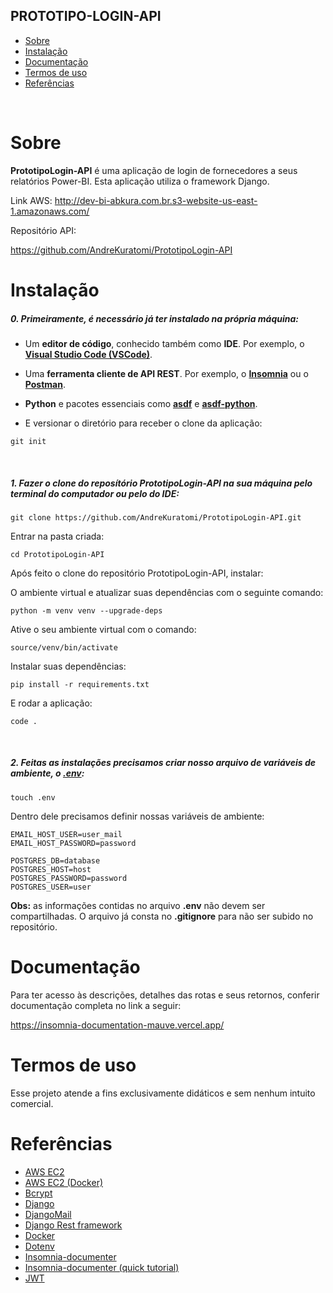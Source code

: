 ## PROTOTIPO-LOGIN-API

- [Sobre](#sobre)
- [Instalação](#instalação)
- [Documentação](#documentação)
- [Termos de uso](#termos-de-uso)
- [Referências](#referências)

<br>

# Sobre

<b>PrototipoLogin-API</b> é uma aplicação de login de fornecedores a seus relatórios Power-BI. Esta aplicação utiliza o framework Django.
<br>


Link AWS:
http://dev-bi-abkura.com.br.s3-website-us-east-1.amazonaws.com/

Repositório API:

https://github.com/AndreKuratomi/PrototipoLogin-API

# Instalação

<h5>0. Primeiramente, é necessário já ter instalado na própria máquina:</h5>

- Um <b>editor de código</b>, conhecido também como <b>IDE</b>. Por exemplo, o <b>[Visual Studio Code (VSCode)](https://code.visualstudio.com/)</b>.

- Uma <b>ferramenta cliente de API REST</b>. Por exemplo, o <b>[Insomnia](https://insomnia.rest/download)</b> ou o <b>[Postman](https://www.postman.com/product/rest-client/)</b>.

- <b>Python</b> e pacotes essenciais como <b>[asdf](https://asdf-vm.com/guide/getting-started.html)</b> e <b>[asdf-python](https://github.com/danhper/asdf-python)</b>.

- <p> E versionar o diretório para receber o clone da aplicação:</p>

```
git init
```

<br>
<h5>1. Fazer o clone do reposítório <span>PrototipoLogin-API</span> na sua máquina pelo terminal do computador ou pelo do IDE:</h5>

```
git clone https://github.com/AndreKuratomi/PrototipoLogin-API.git
```

<p>Entrar na pasta criada:</p>

```
cd PrototipoLogin-API
```

Após feito o clone do repositório PrototipoLogin-API, instalar:

O ambiente virtual e atualizar suas dependências com o seguinte comando:

```
python -m venv venv --upgrade-deps
```

Ative o seu ambiente virtual com o comando:

```
source/venv/bin/activate
```

Instalar suas dependências:

```
pip install -r requirements.txt
```

E rodar a aplicação:

```
code .
```
<br>

<h5>2. Feitas as instalações precisamos criar nosso arquivo de variáveis de ambiente, o <span style="text-decoration: underline">.env</span>:</h5>

```
touch .env
```

Dentro dele precisamos definir nossas variáveis de ambiente:

```
EMAIL_HOST_USER=user_mail
EMAIL_HOST_PASSWORD=password

POSTGRES_DB=database
POSTGRES_HOST=host
POSTGRES_PASSWORD=password
POSTGRES_USER=user
```

<b>Obs:</b> as informações contidas no arquivo <b>.env</b> não devem ser compartilhadas. O arquivo já consta no <b>.gitignore</b> para não ser subido no repositório.

# Documentação

Para ter acesso às descrições, detalhes das rotas e seus retornos, conferir documentação completa no link a seguir:

https://insomnia-documentation-mauve.vercel.app/

# Termos de uso

Esse projeto atende a fins exclusivamente didáticos e sem nenhum intuito comercial.

# Referências

- [AWS EC2](https://docs.aws.amazon.com/ec2/index.html)
- [AWS EC2 (Docker)](https://stackoverflow.com/questions/53974488/how-to-delete-and-recreate-a-postgres-database-using-a-single-docker-command)
- [Bcrypt](https://github.com/kelektiv/node.bcrypt.js)
- [Django](https://www.djangoproject.com/)
- [DjangoMail](https://docs.djangoproject.com/en/4.1/topics/email/)
- [Django Rest framework](https://www.django-rest-framework.org/#)
- [Docker](https://docs.docker.com/)
- [Dotenv](https://www.npmjs.com/package/dotenv)
- [Insomnia-documenter](https://www.npmjs.com/package/insomnia-documenter)
- [Insomnia-documenter (quick tutorial)](https://www.youtube.com/watch?v=pq2u3FqVVy8)
- [JWT](https://github.com/auth0/node-jsonwebtoken)

